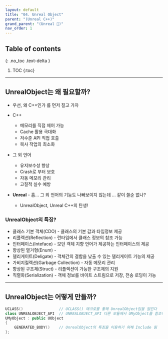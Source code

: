 ```yaml
---
layout: default
title: "04. Unreal Object"
parent: "(Unreal C++)"
grand_parent: "(Unreal 🚀)"
nav_order: 1
---
```


## Table of contents
{: .no_toc .text-delta }

1. TOC
{:toc}

---

## UnrealObject는 왜 필요할까?

* 우선, 왜 C++인가 를 먼저 짚고 가자
* C++
    * 메모리를 직접 제어 가능
    * Cache 활용 극대화
    * 저수준 API 직접 호출
    * 복사 작업의 최소화
* 그 외 언어
    * 유지보수성 향상
    * Crash로 부터 보호
    * 자동 메모리 관리
    * 고질적 실수 예방

* **Unreal** - 흠... 그 외 언어의 기능도 나빠보이지 않는데 ... 같이 쓸순 없나?
    * UnrealObject, Unreal C++의 탄생!

### UnrealObject의 특징?

* 클래스 기본 객체(CDO) - 클래스의 기본 값과 타입정보 제공
* 리플렉션(Reflection) - 런타임에서 클래스 정보의 참조 가능
* 인터페이스(Inteface) - 모던 객체 지향 언어가 제공하는 인터페이스의 제공
* 향상된 열거형(Enum) -
* 델리게이트(Deligate) - 객체간의 결합을 낮출 수 있는 델리게이트 기능의 제공
* 가비지컬렉션(Garbage Collection) - 자동 메모리 관리
* 향상된 구조체(Struct) - 리플렉션이 가능한 구조체의 지원
* 직렬화(Serialization) - 객체 정보를 바이트 스트림으로 저장, 전송 로딩이 가능

---

## UnrealObject는 어떻게 만들까?

```cpp
UCLASS()                // UCLASS() 매크로를 톻해 UnrealObject임을 알린다
class UNREALOBJECT_API  // UNREALOBJECT_API 다른 모듈에서 UMyObject를 참조하게 도와준다
UMyObject : public UObject
{
	GENERATED_BODY()    // UnrealObject의 특징을 이용하기 위해 Include 됨
};
```